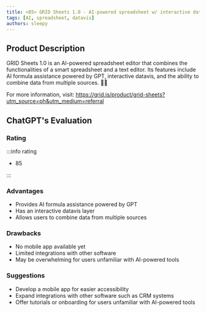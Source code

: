 ```yaml
---
title: <85> GRID Sheets 1.0 - AI-powered spreadsheet w/ interactive datavis layer
tags: [AI, spreadsheet, datavis]
authors: sleepy
---
```


## Product Description

GRID Sheets 1.0 is an AI-powered spreadsheet editor that combines the functionalities of a smart spreadsheet and a text editor. Its features include AI formula assistance powered by GPT, interactive datavis, and the ability to combine data from multiple sources. 🧮📝

For more information, visit: https://grid.is/product/grid-sheets?utm_source=ph&utm_medium=referral

## ChatGPT's Evaluation

### Rating

:::info rating

- 85

:::

### Advantages

- Provides AI formula assistance powered by GPT
- Has an interactive datavis layer
- Allows users to combine data from multiple sources


### Drawbacks

- No mobile app available yet
- Limited integrations with other software
- May be overwhelming for users unfamiliar with AI-powered tools

### Suggestions

- Develop a mobile app for easier accessibility
- Expand integrations with other software such as CRM systems
- Offer tutorials or onboarding for users unfamiliar with AI-powered tools